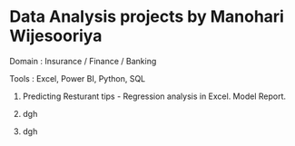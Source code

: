 # Data Analysis projects by Manohari Wijesooriya
Domain : Insurance / Finance / Banking

Tools  : Excel, Power BI, Python, SQL

1) Predicting Resturant tips - Regression analysis in Excel. Model Report.
   
3) dgh
   
5) dgh


  
